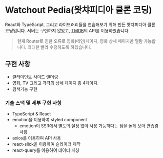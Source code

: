 # Watchout Pedia(왓챠피디아 클론 코딩)

React와 TypeScript, 그리고 라이브러리들을 연습해보기 위해 만든 왓챠피디아 클론코딩입니다. 서버는 구현하지 않았고, [TMDB](https://www.themoviedb.org/?language=ko)의 API를 이용하였습니다.

> 현재 Router로 인한 오류로 영화(메인)페이지, 영화 상세 페이지만 열람 가능합니다. 최대한 빨리 수정하도록 하겠습니다.

## 구현 사항

- 클라이언트 사이드 랜더링
- 영화, TV 그리고 각각의 상세 페이지 총 4페이지.
- 검색기능 구현

### 기술 스택 및 세부 구현 사항

- TypeScript & React
- emotion을 이용하여 styled component
  - emotion이 SSR에서 별도의 설정 없이 사용 가능하다는 점을 높게 보아 연습겸 사용
- axios를 이용하여 API 사용
- react-slick을 이용하여 슬라이더 제작
- react-query를 이용하여 데이터 페칭
